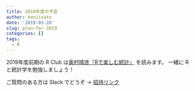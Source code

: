 ```yaml
---
title: 2019年度の予定
author: kenjisato
date: '2019-03-28'
slug: plan-for-2019
categories: []
tags:
  - R
---
```


2019年度前期の R Club は[奥村晴彦『Rで楽しむ統計』](https://www.kyoritsu-pub.co.jp/bookdetail/9784320112414) を読みます。
一緒に R と統計学を勉強しましょう！


ご質問のある方は Slack でどうぞ → [招待リンク](https://join.slack.com/t/opu-rclub/shared_invite/enQtNTkxMzMwNDkxNjg1LTk5Y2ExNGEzNDRlZWQxOTRhYzg2NjU5ZTYxMWUzMzZmYzg0MmMyYmU0NDNkMDk5ZWU2MzU4ZmNlMDRhMzFlYjM)